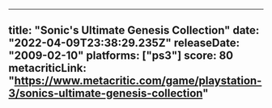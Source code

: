 
---
title: "Sonic's Ultimate Genesis Collection"
date: "2022-04-09T23:38:29.235Z"
releaseDate: "2009-02-10"
platforms: ["ps3"]
score: 80
metacriticLink: "https://www.metacritic.com/game/playstation-3/sonics-ultimate-genesis-collection"
---

